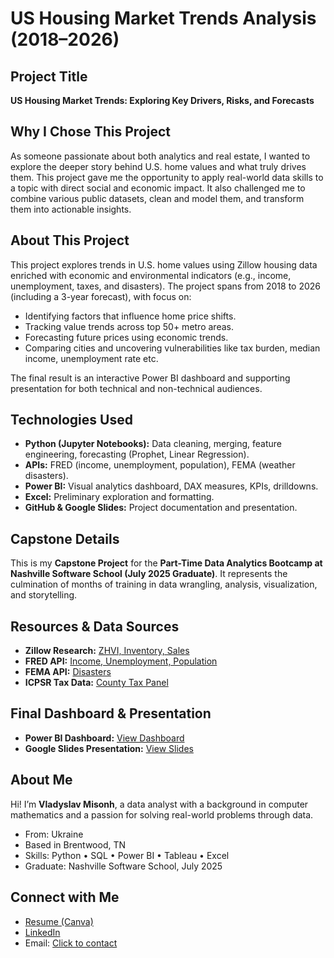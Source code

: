 # US Housing Market Trends Analysis (2018–2026)

## Project Title
**US Housing Market Trends: Exploring Key Drivers, Risks, and Forecasts**

## Why I Chose This Project
As someone passionate about both analytics and real estate, I wanted to explore the deeper story behind U.S. home values and what truly drives them. This project gave me the opportunity to apply real-world data skills to a topic with direct social and economic impact. It also challenged me to combine various public datasets, clean and model them, and transform them into actionable insights.

## About This Project
This project explores trends in U.S. home values using Zillow housing data enriched with economic and environmental indicators (e.g., income, unemployment, taxes, and disasters). The project spans from 2018 to 2026 (including a 3-year forecast), with focus on:
- Identifying factors that influence home price shifts.
- Tracking value trends across top 50+ metro areas.
- Forecasting future prices using economic trends.
- Comparing cities and uncovering vulnerabilities like tax burden, median income, unemployment rate etc.

The final result is an interactive Power BI dashboard and supporting presentation for both technical and non-technical audiences.

## Technologies Used
- **Python (Jupyter Notebooks):** Data cleaning, merging, feature engineering, forecasting (Prophet, Linear Regression).
- **APIs:** FRED (income, unemployment, population), FEMA (weather disasters).
- **Power BI:** Visual analytics dashboard, DAX measures, KPIs, drilldowns.
- **Excel:** Preliminary exploration and formatting.
- **GitHub & Google Slides:** Project documentation and presentation.

## Capstone Details
This is my **Capstone Project** for the **Part-Time Data Analytics Bootcamp at Nashville Software School (July 2025 Graduate)**. It represents the culmination of months of training in data wrangling, analysis, visualization, and storytelling.

## Resources & Data Sources
- **Zillow Research:** [ZHVI, Inventory, Sales](https://www.zillow.com/research/data/)
- **FRED API:** [Income, Unemployment, Population](https://fred.stlouisfed.org/)
- **FEMA API:** [Disasters](https://www.fema.gov/)
- **ICPSR Tax Data:** [County Tax Panel](https://www.openicpsr.org/openicpsr/project/208462/version/V1/view?path=/openicpsr/208462/fcr:versions/V1/BJK_County_Tax_Panel_public.dta&type=file)

## Final Dashboard & Presentation
- **Power BI Dashboard:** [View Dashboard](https://app.powerbi.com/view?r=eyJrIjoiNWQxZTYwNDctYzlhMi00NzA1LThmNjYtYTMyZTQzMWQ1NDIzIiwidCI6IjEwMWRhNTg3LTE4NDMtNGY1Mi04YjhhLTE3YjA2OWM2NmQzMyIsImMiOjJ9)
- **Google Slides Presentation:** [View Slides](https://docs.google.com/presentation/d/1bsOYWHCgF0YcIYLiVOZjiaN8MXQ4EOiGWQnXtJ36YAA/edit?usp=sharing)

## About Me
Hi! I’m **Vladyslav Misonh**, a data analyst with a background in computer mathematics and a passion for solving real-world problems through data.

- From: Ukraine
- Based in Brentwood, TN
- Skills: Python • SQL • Power BI • Tableau • Excel
- Graduate: Nashville Software School, July 2025

## Connect with Me
- [Resume (Canva)](https://www.canva.com/design/DAGf-M0xIIs/-jjf8leQarAajZXTB50kmQ/view)
- [LinkedIn](https://www.linkedin.com/in/vladyslav-misonh)
- Email: [Click to contact](mailto:vladyslavmisonh@gmail.com)  

